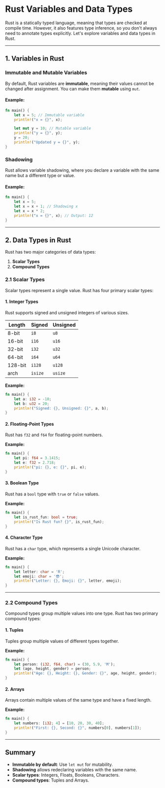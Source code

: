 # Rust Variables and Data Types

Rust is a statically typed language, meaning that types are checked at compile time. However, it also features type inference, so you don't always need to annotate types explicitly. Let's explore variables and data types in Rust.

---

## 1. Variables in Rust

### Immutable and Mutable Variables
By default, Rust variables are **immutable**, meaning their values cannot be changed after assignment. You can make them **mutable** using `mut`.

#### Example:
```rust
fn main() {
    let x = 5; // Immutable variable
    println!("x = {}", x);

    let mut y = 10; // Mutable variable
    println!("y = {}", y);
    y = 20;
    println!("Updated y = {}", y);
}
```

### Shadowing
Rust allows variable shadowing, where you declare a variable with the same name but a different type or value.

#### Example:
```rust
fn main() {
    let x = 5;
    let x = x + 1; // Shadowing x
    let x = x * 2;
    println!("x = {}", x); // Output: 12
}
```

---

## 2. Data Types in Rust
Rust has two major categories of data types:
1. **Scalar Types**
2. **Compound Types**

### 2.1 Scalar Types
Scalar types represent a single value. Rust has four primary scalar types:

#### **1. Integer Types**
Rust supports signed and unsigned integers of various sizes.

| Length  | Signed  | Unsigned |
|---------|---------|----------|
| 8-bit   | `i8`   | `u8`     |
| 16-bit  | `i16`  | `u16`    |
| 32-bit  | `i32`  | `u32`    |
| 64-bit  | `i64`  | `u64`    |
| 128-bit | `i128` | `u128`   |
| arch    | `isize` | `usize` |

**Example:**
```rust
fn main() {
    let a: i32 = -10;
    let b: u32 = 20;
    println!("Signed: {}, Unsigned: {}", a, b);
}
```

#### **2. Floating-Point Types**
Rust has `f32` and `f64` for floating-point numbers.

**Example:**
```rust
fn main() {
    let pi: f64 = 3.1415;
    let e: f32 = 2.718;
    println!("pi: {}, e: {}", pi, e);
}
```

#### **3. Boolean Type**
Rust has a `bool` type with `true` or `false` values.

**Example:**
```rust
fn main() {
    let is_rust_fun: bool = true;
    println!("Is Rust fun? {}", is_rust_fun);
}
```

#### **4. Character Type**
Rust has a `char` type, which represents a single Unicode character.

**Example:**
```rust
fn main() {
    let letter: char = 'R';
    let emoji: char = '😎';
    println!("Letter: {}, Emoji: {}", letter, emoji);
}
```

---

### 2.2 Compound Types
Compound types group multiple values into one type. Rust has two primary compound types:

#### **1. Tuples**
Tuples group multiple values of different types together.

**Example:**
```rust
fn main() {
    let person: (i32, f64, char) = (30, 5.9, 'M');
    let (age, height, gender) = person;
    println!("Age: {}, Height: {}, Gender: {}", age, height, gender);
}
```

#### **2. Arrays**
Arrays contain multiple values of the same type and have a fixed length.

**Example:**
```rust
fn main() {
    let numbers: [i32; 4] = [10, 20, 30, 40];
    println!("First: {}, Second: {}", numbers[0], numbers[1]);
}
```

---

## Summary
- **Immutable by default**: Use `let mut` for mutability.
- **Shadowing** allows redeclaring variables with the same name.
- **Scalar types**: Integers, Floats, Booleans, Characters.
- **Compound types**: Tuples and Arrays.

